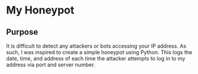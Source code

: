 # My Honeypot

## Purpose
It is difficult to detect any attackers or bots accessing your IP address. As such, I was inspired to create a simple honeypot using Python. This logs the date, time, and address of each time the attacker attempts to log in to my address via port and server number.
